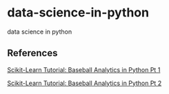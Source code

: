# data-science-in-python
data science in python

## References

[Scikit-Learn Tutorial: Baseball Analytics in Python Pt 1](https://www.datacamp.com/community/tutorials/scikit-learn-tutorial-baseball-1)

[Scikit-Learn Tutorial: Baseball Analytics in Python Pt 2](https://www.datacamp.com/community/tutorials/scikit-learn-tutorial-baseball-2)
